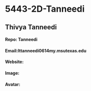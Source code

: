 # 5443-2D-Tanneedi
## Thivya Tanneedi
#### Repo: Tanneedi
#### Email:lttanneedi0614my.msutexas.edu 
#### Website: 
#### Image:
#### Avatar:
